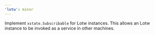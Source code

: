 ```yaml
---
'lotw': minor
---
```


Implement `xstate.Subscribable` for Lotw instances. This allows an Lotw instance to be invoked as a service in other machines.
